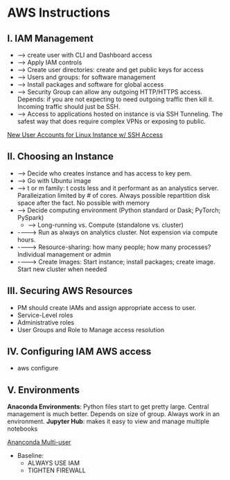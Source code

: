 # AWS Instructions

## I. IAM Management
* --> create user with CLI and Dashboard access
* --> Apply IAM controls
* --> Create user directories: create and get public keys for access
* --> Users and groups: for software management
* --> Install packages and software for global access
* --> Security Group can allow any outgoing HTTP/HTTPS access. Depends: if you are not expecting to need outgoing traffic then kill it. Incoming traffic should just be SSH.
* --> Access to applications hosted on instance is via SSH Tunneling. The safest way that does require complex VPNs or exposing to public.

[New User Accounts for Linux Instance w/ SSH Access](https://aws.amazon.com/premiumsupport/knowledge-center/new-user-accounts-linux-instance/)


## II. Choosing an Instance
* --> Decide who creates instance and has access to key pem. 
* --> Go with Ubuntu image
* --> t or m family: t costs less and it performant as an analystics server. Paralleization limited by # of cores. Always possible repartition disk space after the fact. No possible with memory
* --> Decide computing environment (Python standard or Dask; PyTorch; PySpark)
	* --> Long-running vs. Compute (standalone vs. cluster)
* ----> Run as always on analytics cluster. Not expension via compute hours. 
* ----> Resource-sharing: how many people; how many processes? Individual management or admin
* ----> Create Images: Start instance; install packages; create image. Start new cluster when needed


## III. Securing AWS Resources 
* PM should create IAMs and assign appropriate access to user.
* Service-Level roles
* Administrative roles
* User Groups and Role to Manage access resolution

## IV. Configuring IAM AWS access
* aws configure

## V. Environments
**Anaconda Environments**: Python files start to get pretty large. Central management is much better. Depends on size of group. Always work in an environment.
**Jupyter Hub**: makes it easy to view and manage multiple notebooks

[Ananconda Multi-user](https://docs.anaconda.com/anaconda/install/multi-user/)


* Baseline:
	* ALWAYS USE IAM
	* TIGHTEN FIREWALL
